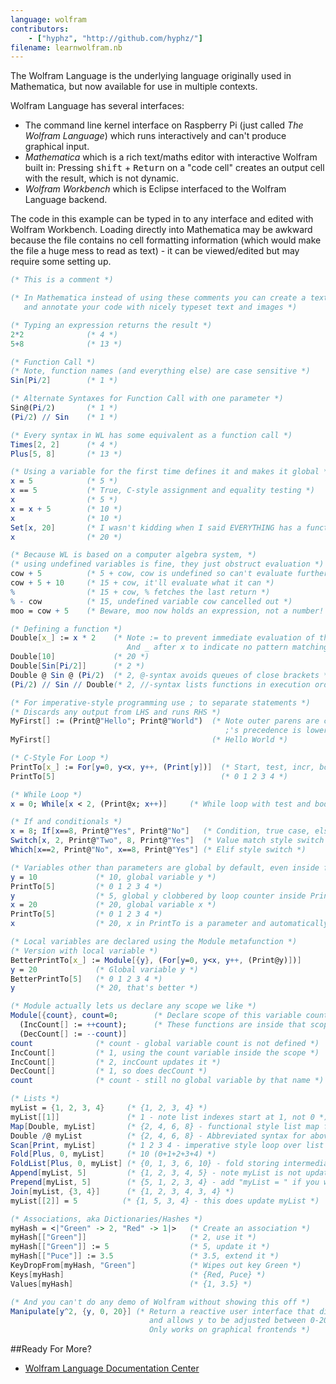 ```yaml
---
language: wolfram
contributors:
    - ["hyphz", "http://github.com/hyphz/"]
filename: learnwolfram.nb
---
```


The Wolfram Language is the underlying language originally used in Mathematica,
but now available for use in multiple contexts.

Wolfram Language has several interfaces:

* The command line kernel interface on Raspberry Pi (just called _The Wolfram Language_)
    which runs interactively and can't produce graphical input.
* _Mathematica_ which is a rich text/maths editor with interactive Wolfram built in:
    Pressing <kbd>shift</kbd> + <kbd>Return</kbd> on a "code cell"
    creates an output cell with the result, which is not dynamic.
* _Wolfram Workbench_ which is Eclipse interfaced to the Wolfram Language backend.

The code in this example can be typed in to any interface and edited with Wolfram Workbench.
Loading directly into Mathematica may be awkward because the file contains no cell formatting information
(which would make the file a huge mess to read as text) - it can be viewed/edited but may require some setting up.

```mathematica
(* This is a comment *)

(* In Mathematica instead of using these comments you can create a text cell
   and annotate your code with nicely typeset text and images *)

(* Typing an expression returns the result *)
2*2              (* 4 *)
5+8              (* 13 *)

(* Function Call *)
(* Note, function names (and everything else) are case sensitive *)
Sin[Pi/2]        (* 1 *)

(* Alternate Syntaxes for Function Call with one parameter *)
Sin@(Pi/2)       (* 1 *)
(Pi/2) // Sin    (* 1 *)

(* Every syntax in WL has some equivalent as a function call *)
Times[2, 2]      (* 4 *)
Plus[5, 8]       (* 13 *)

(* Using a variable for the first time defines it and makes it global *)
x = 5            (* 5 *)
x == 5           (* True, C-style assignment and equality testing *)
x                (* 5 *)
x = x + 5        (* 10 *)
x                (* 10 *)
Set[x, 20]       (* I wasn't kidding when I said EVERYTHING has a function equivalent *)
x                (* 20 *)

(* Because WL is based on a computer algebra system, *)
(* using undefined variables is fine, they just obstruct evaluation *)
cow + 5          (* 5 + cow, cow is undefined so can't evaluate further *)
cow + 5 + 10     (* 15 + cow, it'll evaluate what it can *)
%                (* 15 + cow, % fetches the last return *)
% - cow          (* 15, undefined variable cow cancelled out *)
moo = cow + 5    (* Beware, moo now holds an expression, not a number! *)

(* Defining a function *)
Double[x_] := x * 2    (* Note := to prevent immediate evaluation of the RHS
                          And _ after x to indicate no pattern matching constraints *)
Double[10]             (* 20 *)
Double[Sin[Pi/2]]      (* 2 *)
Double @ Sin @ (Pi/2)  (* 2, @-syntax avoids queues of close brackets *)
(Pi/2) // Sin // Double(* 2, //-syntax lists functions in execution order *)

(* For imperative-style programming use ; to separate statements *)
(* Discards any output from LHS and runs RHS *)
MyFirst[] := (Print@"Hello"; Print@"World")  (* Note outer parens are critical
                                                ;'s precedence is lower than := *)
MyFirst[]                                    (* Hello World *)

(* C-Style For Loop *)
PrintTo[x_] := For[y=0, y<x, y++, (Print[y])]  (* Start, test, incr, body *)
PrintTo[5]                                     (* 0 1 2 3 4 *)

(* While Loop *)
x = 0; While[x < 2, (Print@x; x++)]     (* While loop with test and body *)

(* If and conditionals *)
x = 8; If[x==8, Print@"Yes", Print@"No"]   (* Condition, true case, else case *)
Switch[x, 2, Print@"Two", 8, Print@"Yes"]  (* Value match style switch *)
Which[x==2, Print@"No", x==8, Print@"Yes"] (* Elif style switch *)

(* Variables other than parameters are global by default, even inside functions *)
y = 10             (* 10, global variable y *)
PrintTo[5]         (* 0 1 2 3 4 *)
y                  (* 5, global y clobbered by loop counter inside PrintTo *)
x = 20             (* 20, global variable x *)
PrintTo[5]         (* 0 1 2 3 4 *)
x                  (* 20, x in PrintTo is a parameter and automatically local *)

(* Local variables are declared using the Module metafunction *)
(* Version with local variable *)
BetterPrintTo[x_] := Module[{y}, (For[y=0, y<x, y++, (Print@y)])]
y = 20             (* Global variable y *)
BetterPrintTo[5]   (* 0 1 2 3 4 *)
y                  (* 20, that's better *)

(* Module actually lets us declare any scope we like *)
Module[{count}, count=0;        (* Declare scope of this variable count *)
  (IncCount[] := ++count);      (* These functions are inside that scope *)
  (DecCount[] := --count)]
count              (* count - global variable count is not defined *)
IncCount[]         (* 1, using the count variable inside the scope *)
IncCount[]         (* 2, incCount updates it *)
DecCount[]         (* 1, so does decCount *)
count              (* count - still no global variable by that name *)

(* Lists *)
myList = {1, 2, 3, 4}     (* {1, 2, 3, 4} *)
myList[[1]]               (* 1 - note list indexes start at 1, not 0 *)
Map[Double, myList]       (* {2, 4, 6, 8} - functional style list map function *)
Double /@ myList          (* {2, 4, 6, 8} - Abbreviated syntax for above *)
Scan[Print, myList]       (* 1 2 3 4 - imperative style loop over list *)
Fold[Plus, 0, myList]     (* 10 (0+1+2+3+4) *)
FoldList[Plus, 0, myList] (* {0, 1, 3, 6, 10} - fold storing intermediate results *)
Append[myList, 5]         (* {1, 2, 3, 4, 5} - note myList is not updated *)
Prepend[myList, 5]        (* {5, 1, 2, 3, 4} - add "myList = " if you want it to be *)
Join[myList, {3, 4}]      (* {1, 2, 3, 4, 3, 4} *)
myList[[2]] = 5          (* {1, 5, 3, 4} - this does update myList *)

(* Associations, aka Dictionaries/Hashes *)
myHash = <|"Green" -> 2, "Red" -> 1|>   (* Create an association *)
myHash[["Green"]]                       (* 2, use it *)
myHash[["Green"]] := 5                  (* 5, update it *)
myHash[["Puce"]] := 3.5                 (* 3.5, extend it *)
KeyDropFrom[myHash, "Green"]            (* Wipes out key Green *)
Keys[myHash]                            (* {Red, Puce} *)
Values[myHash]                          (* {1, 3.5} *)

(* And you can't do any demo of Wolfram without showing this off *)
Manipulate[y^2, {y, 0, 20}] (* Return a reactive user interface that displays y^2
                               and allows y to be adjusted between 0-20 with a slider.
                               Only works on graphical frontends *)
```

##Ready For More?

* [Wolfram Language Documentation Center](http://reference.wolfram.com/language/)
